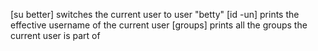 [su better] switches the current user to user "betty"
[id -un] prints the effective username of the current user
[groups] prints all the groups the current user is part of
